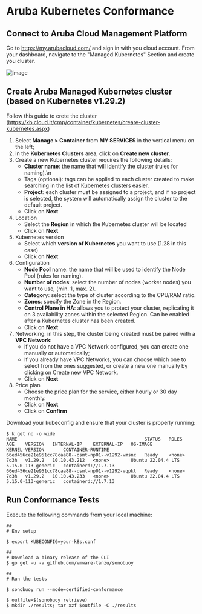 # Aruba Kubernetes Conformance
## Connect to Aruba Cloud Management Platform
Go to https://my.arubacloud.com/ and sign in with you cloud account.
From your dashboard, navigate to the "Managed Kubernetes" Section and create you cluster.

![image](https://github.com/engineeringdatacenter/k8s-conformance/assets/123960000/344497be-acc6-4821-98ab-f465257b1a53)

## Create Aruba Managed Kubernetes cluster (based on Kubernetes v1.29.2)
Follow this guide to crete the cluster (https://kb.cloud.it/cmp/container/kubernetes/creare-cluster-kubernetes.aspx)

1. Select **Manage > Container** from **MY SERVICES** in the vertical menu on the left;
2. in the **Kubernetes Clusters** area, click on **Create new cluster**.
3. Create a new Kubernetes cluster requires the following details:
    - **Cluster name**: the name that will identify the cluster (rules for naming).\n
    - Tags (optional): tags can be applied to each cluster created to make searching in the list of Kubernetes clusters easier.
    - **Project**: each cluster must be assigned to a project, and if no project is selected, the system will automatically assign the cluster to the default project.
    - Click on **Next**
5. Location
    - Select the **Region** in which the Kubernetes cluster will be located
    - Click on **Next**
6. Kubernetes version
    - Select which **version of Kubernetes** you want to use (1.28 in this case)
    - Click on **Next**
7. Configuration
    - **Node Pool** name: the name that will be used to identify the Node Pool (rules for naming).
    - **Number of nodes**: select the number of nodes (worker nodes) you want to use, (min. 1, max. 2).
    - **Categor**y: select the type of cluster according to the CPU/RAM ratio.
    - **Zones**: specify the Zone in the Region.
    - **Control Plane in HA**: allows you to protect your cluster, replicating it on 3 availability zones within the selected Region. Can be enabled after a Kubernetes cluster has been created.
    - Click on **Next**
8. Networking: in this step, the cluster being created must be paired with a **VPC Network**:
    - if you do not have a VPC Network configured, you can create one manually or automatically;
    - If you already have VPC Networks, you can choose which one to select from the ones suggested, or create a new one manually by clicking on Create new VPC Network.
    - Click on **Next**
9. Price plan
    - Choose the price plan for the service, either hourly or 30 day monthly.
    - Click on **Next**
    - Click on **Confirm**

Download your kubeconfig and ensure that your cluster is properly running:
```
$ k get no -o wide
NAME                                               STATUS   ROLES    AGE    VERSION   INTERNAL-IP    EXTERNAL-IP   OS-IMAGE             KERNEL-VERSION       CONTAINER-RUNTIME
66ed456ce21e951cc78caa88--osmt-np01--v1292-vmsnc   Ready    <none>   7d3h   v1.29.2   10.10.43.212   <none>        Ubuntu 22.04.4 LTS   5.15.0-113-generic   containerd://1.7.13
66ed456ce21e951cc78caa88--osmt-np01--v1292-vqpkl   Ready    <none>   7d3h   v1.29.2   10.10.43.233   <none>        Ubuntu 22.04.4 LTS   5.15.0-113-generic   containerd://1.7.13

```

## Run Conformance Tests
Execute the following commands from your local machine:

```
##
# Env setup

$ export KUBECONFIG=your-k8s.conf

##
# Download a binary release of the CLI
$ go get -u -v github.com/vmware-tanzu/sonobuoy

##
# Run the tests

$ sonobuoy run --mode=certified-conformance

$ outfile=$(sonobuoy retrieve)
$ mkdir ./results; tar xzf $outfile -C ./results
```